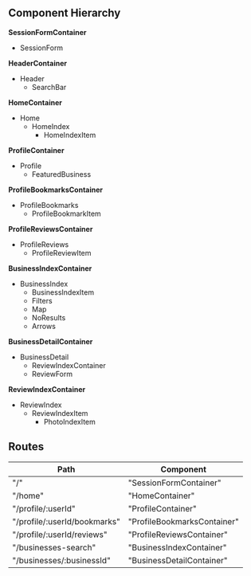 ## Component Hierarchy

**SessionFormContainer**
 - SessionForm

**HeaderContainer**
- Header
  * SearchBar

**HomeContainer**
- Home
  * HomeIndex
    - HomeIndexItem

**ProfileContainer**
- Profile
  * FeaturedBusiness

**ProfileBookmarksContainer**
- ProfileBookmarks
  * ProfileBookmarkItem

**ProfileReviewsContainer**
- ProfileReviews
  * ProfileReviewItem

**BusinessIndexContainer**
- BusinessIndex
  * BusinessIndexItem
  * Filters
  * Map
  * NoResults
  * Arrows

**BusinessDetailContainer**
- BusinessDetail
  * ReviewIndexContainer
  * ReviewForm

**ReviewIndexContainer**
- ReviewIndex
  * ReviewIndexItem
    - PhotoIndexItem

## Routes

|Path   | Component   |
|-------|-------------|
| "/" | "SessionFormContainer" |
| "/home" | "HomeContainer" |
| "/profile/:userId" | "ProfileContainer" |
| "/profile/:userId/bookmarks" | "ProfileBookmarksContainer" |
| "/profile/:userId/reviews" | "ProfileReviewsContainer" |
| "/businesses-search" | "BusinessIndexContainer" |
| "/businesses/:businessId" | "BusinessDetailContainer" |
